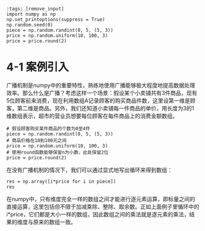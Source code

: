 ```{code-cell} ipython3
:tags: [remove_input]
import numpy as np
np.set_printoptions(suppress = True)
np.random.seed(0)
piece = np.random.randint(0, 5, (5, 3))
price = np.random.uniform(10, 100, 3)
price = price.round(2)
```

# 4-1 案例引入

广播机制是numpy中的重要特性，熟练地使用广播能够极大程度地提高数据处理效率。那么什么是广播？考虑这样一个场景：假设某个小卖铺共有3件商品，现有5位顾客前来消费，现在利用数组A记录顾客的购买商品件数，这里设第一维是顾客，第二维是商品。另外，我们还知道小卖铺每一件商品的单价，用长度为3的1维数组表示，超市的营业员想要每位顾客在每件商品上的消费金额数组。

```{code-cell} ipython3
# 假设顾客购买某件商品的个数为0至4件
piece = np.random.randint(0, 5, (5, 3))
# 商品价格在10到100元之间
price = np.random.uniform(10, 100, 3)
# 使用round函数能够保留n为小数，此处保留2位
price = price.round(2)
```

在没有广播机制的情况下，我们可以通过显式地写出循环来得到数组：

```{code-cell} ipython3
res = np.array([i*price for i in piece])
res
```

在numpy中，只有维度完全一样的数组之间才能进行逐元素运算，即标量之间的直接运算，这里包括但不限于加减乘除、整除、取余数。正如上面例子里循环中的i*price，它们都是大小一样的数组，因此数组之间的乘法就是逐元素的乘法，结果的维度与原来的数组一致。